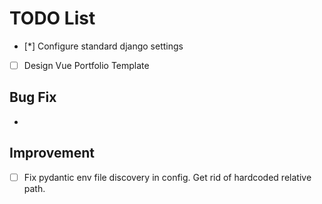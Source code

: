 # TODO List

- [*] Configure standard django settings
- [ ] Design Vue Portfolio Template

## Bug Fix

-

## Improvement

- [ ] Fix pydantic env file discovery in config. Get rid of hardcoded relative path.
